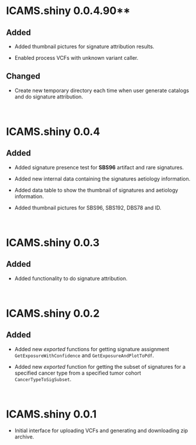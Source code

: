 # ICAMS.shiny 0.0.4.90**
## Added
* Added thumbnail pictures for signature attribution results.

* Enabled process VCFs with unknown variant caller.

## Changed
* Create new temporary directory each time when user generate catalogs and do
signature attribution.

<br>

# ICAMS.shiny 0.0.4
## Added
* Added signature presence test for **SBS96** artifact and rare signatures.

* Added new internal data containing the signatures aetiology information.

* Added data table to show the thumbnail of signatures and aetiology information.

* Added thumbnail pictures for SBS96, SBS192, DBS78 and ID.

<br>

# ICAMS.shiny 0.0.3
## Added
* Added functionality to do signature attribution.

<br>

# ICAMS.shiny 0.0.2
## Added
* Added new *exported* functions for getting signature assignment
`GetExposureWithConfidence` and `GetExposureAndPlotToPdf`.

* Added new *exported* function for getting the subset of signatures for a
specified cancer type from a specified tumor cohort `CancerTypeToSigSubset`.

<br>

# ICAMS.shiny 0.0.1
* Initial interface for uploading VCFs and generating and downloading zip archive.
